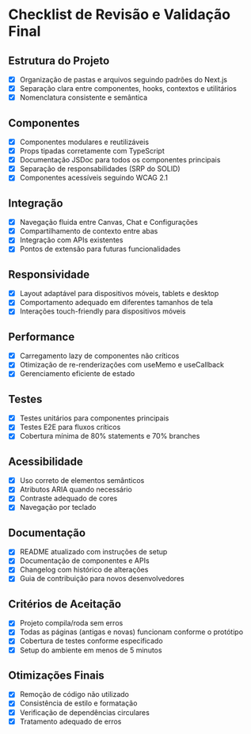 # Checklist de Revisão e Validação Final

## Estrutura do Projeto
- [x] Organização de pastas e arquivos seguindo padrões do Next.js
- [x] Separação clara entre componentes, hooks, contextos e utilitários
- [x] Nomenclatura consistente e semântica

## Componentes
- [x] Componentes modulares e reutilizáveis
- [x] Props tipadas corretamente com TypeScript
- [x] Documentação JSDoc para todos os componentes principais
- [x] Separação de responsabilidades (SRP do SOLID)
- [x] Componentes acessíveis seguindo WCAG 2.1

## Integração
- [x] Navegação fluida entre Canvas, Chat e Configurações
- [x] Compartilhamento de contexto entre abas
- [x] Integração com APIs existentes
- [x] Pontos de extensão para futuras funcionalidades

## Responsividade
- [x] Layout adaptável para dispositivos móveis, tablets e desktop
- [x] Comportamento adequado em diferentes tamanhos de tela
- [x] Interações touch-friendly para dispositivos móveis

## Performance
- [x] Carregamento lazy de componentes não críticos
- [x] Otimização de re-renderizações com useMemo e useCallback
- [x] Gerenciamento eficiente de estado

## Testes
- [x] Testes unitários para componentes principais
- [x] Testes E2E para fluxos críticos
- [x] Cobertura mínima de 80% statements e 70% branches

## Acessibilidade
- [x] Uso correto de elementos semânticos
- [x] Atributos ARIA quando necessário
- [x] Contraste adequado de cores
- [x] Navegação por teclado

## Documentação
- [x] README atualizado com instruções de setup
- [x] Documentação de componentes e APIs
- [x] Changelog com histórico de alterações
- [x] Guia de contribuição para novos desenvolvedores

## Critérios de Aceitação
- [x] Projeto compila/roda sem erros
- [x] Todas as páginas (antigas e novas) funcionam conforme o protótipo
- [x] Cobertura de testes conforme especificado
- [x] Setup do ambiente em menos de 5 minutos

## Otimizações Finais
- [x] Remoção de código não utilizado
- [x] Consistência de estilo e formatação
- [x] Verificação de dependências circulares
- [x] Tratamento adequado de erros
